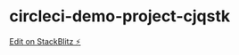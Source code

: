 # circleci-demo-project-cjqstk

[Edit on StackBlitz ⚡️](https://stackblitz.com/edit/circleci-demo-project-cjqstk)